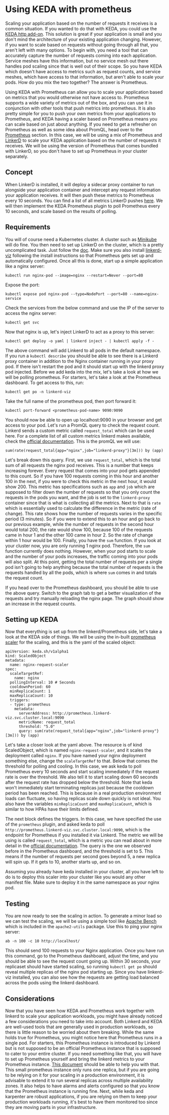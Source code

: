 # Using KEDA with prometheus

Scaling your application based on the number of requests it receives is a common situation. If you wanted to do that with KEDA, you could use the [KEDA http add-on](https://github.com/kedacore/http-add-on). This solution is great if your application is small and you don't mind the architecture of your existing application changing. However, if you want to scale based on requests without going through all that, you aren't left with many options. To begin with, you need a tool that can accurately capture the number of requests coming into each application. Service meshes have this information, but no service mesh out there handles pod scaling since that is well out of their scope. So you have KEDA which doesn't have access to metrics such as request counts, and service meshes, which have access to that information, but aren't able to scale your pods. How do you mix the two together? The answer is Prometheus.

Using KEDA with Prometheus can allow you to scale your application based on metrics that you would otherwise not have access to. Prometheus supports a wide variety of metrics out of the box, and you can use it in conjunction with other tools that push metrics into prometheus. It is also pretty simple for you to push your own metrics from your applications to Prometheus, and KEDA having a scaler based on Prometheus means you can scale based on just about anything. If you need to get a refresher on Prometheus as well as some idea about PromQL, head over to the [Prometheus](../201/monitoring/prometheus.md) section. In this case, we will be using a mix of Prometheus and [LinkerD](../ServiceMesh101/what-is-linkerd.md) to scale your KEDA application based on the number of requests it receives. We will be using the version of Prometheus that comes bundled with LinkerD, so you don't have to set up Prometheus in your cluster separately.

## Concept

When LinkerD is installed, it will deploy a sidecar proxy container to run alongside your application container and intercept any request information your application receives. It will then push these metrics to Prometheus every 10 seconds. You can find a list of all metrics LinkerD pushes [here](https://linkerd.io/2.15/reference/proxy-metrics/). We will then implement the KEDA Prometheus plugin to poll Prometheus every 10 seconds, and scale based on the results of polling.

## Requirements

You will of course need a Kubernetes cluster. A cluster such as [Minikube](https://minikube.sigs.k8s.io/docs/start/) will do fine. You then need to set up LinkerD on the cluster, which is a pretty uncomplicated task. Just follow the [doc](https://linkerd.io/2.15/tasks/install/). Make sure you also install [linkerd-viz](https://linkerd.io/2.15/reference/cli/viz/) following the install instructions so that Prometheus gets set up and automatically configured. Once all this is done, start up a simple application like a nginx server:

```
kubectl run nginx-pod --image=nginx --restart=Never --port=80
```

Expose the port:

```
kubectl expose pod nginx-pod --type=NodePort --port=80 --name=nginx-service
```

Check the services from the below command and use the IP of the server to access the nginx server:

```
kubectl get svc
```

Now that nginx is up, let's inject LinkerD to act as a proxy to this server:

```
kubectl get deploy -o yaml | linkerd inject - | kubectl apply -f -
```

The above command will add Linkerd to all pods in the default namespace. If you run a `kubectl describe` you should be able to see there is a Linkerd proxy container in addition to the Nginx container running in your proxy pod. If there isn't restart the pod and it should start up with the linkerd proxy pod injected. Before we add keda into the mix, let's take a look at how we will be polling prometheus. For starters, let's take a look at the Prometheus dashboard. To get access to this, run:

```
kubectl get po -n linkerd-viz
```

Take the full name of the prometheus pod, then port forward it:

```
kubectl port-forward <prometheus-pod-name> 9090:9090
```

You should now be able to open up localhost:9090 in your browser and get access to your pod. Let's run a PromQL query to check the request count. Linkerd sends a custom metric called `request_total` which can be used here. For a complete list of all custom metrics linkerd makes available, check the [official documentation](https://linkerd.io/2.15/reference/proxy-metrics/). This is the promQL we will use:

```
sum(rate(request_total{app="nginx",job="linkerd-proxy"}[3m])) by (app)
```

Let's break down this query. First, we use `request_total`, which is the total sum of all requests the nginx pod receives. This is a number that keeps increasing forever. Every request that comes into your pod gets appended to this count. So if you have 100 requests coming in this hour and another 100 in the next, if you were to check this metric in the next hour, it would show 200. This metric has specifications such as `app` and `job` which are supposed to filter down the number of requests so that you only count the requests in the pods you want, and the job is set to the `linkerd-proxy` container since that is what is collecting all the metrics. Next to that is `rate` which is essentially used to calculate the difference in the metric (rate of change). This rate shows how the number of requests varies in the specific period (3 minutes). So if you were to extend this to an hour and go back to our previous example, while the number of requests in the second hour would total 200, the rate would show 100, because 100 of the requests came in hour 1 and the other 100 came in hour 2. So the rate of change within 1 hour would be 100. Finally, you have the `sum` function. If you look at your cluster now, you are only running 1 nginx pod. Therefore, the `sum` function currently does nothing. However, when your pod starts to scale and the number of your pods increases, the traffic coming into your pods will also split. At this point, getting the total number of requests per a single pod isn't going to help anything because the total number of requests is the requests handled by all the pods, which is where `sum` comes in and totals the request count.

If you head over to the Prometheus dashboard, you should be able to use the above query. Switch to the graph tab to get a better visualization of the requests and try manually reloading the nginx page. The graph should show an increase in the request counts.

## Setting up KEDA

Now that everything is set up from the linkerd/Prometheus side, let's take a look at the KEDA side of things. We will be using the in-built [prometheus scaler](https://keda.sh/docs/2.14/scalers/prometheus/) for the scaling, and this is the yaml of the scaled object:

```
apiVersion: keda.sh/v1alpha1
kind: ScaledObject
metadata:
  name: nginx-request-scaler
spec:
  scaleTargetRef:
    name: nginx 
  pollingInterval: 10 # Seconds
  cooldownPeriod: 60 
  minReplicaCount: 1
  maxReplicaCount: 10
  triggers:
  - type: prometheus
    metadata:
      serverAddress: http://prometheus.linkerd-viz.svc.cluster.local:9090
      metricName: request_total
      threshold: "5.0"
      query: sum(rate(request_total{app="nginx",job="linkerd-proxy"}[3m])) by (app)
```

Let's take a closer look at the yaml above. The resource is of kind ScaledObject, which is named `nginx-request-scaler`, and it scales the deployment called `nginx`. If you have named your nginx deployment something else, change the `scaleTargetRef` to that. Below that comes the threshold for polling and cooling. In this case, we ask keda to poll Prometheus every 10 seconds and start scaling immediately if the request rate is over the threshold. We also tell it to start scaling down 60 seconds after the request rate has dropped below the threshold. Note that keda won't immediately start terminating replicas just because the cooldown period has been reached. This is because in a real production environment loads can fluctuate, so having replicas scale down quickly is not ideal. You also have the variables `minReplicaCount` and `maxReplicaCount`, which is similar to how HPAs have their limits defined.

The next block defines the triggers. In this case, we have specified the use of the `prometheus` plugin, and asked keda to poll `http://prometheus.linkerd-viz.svc.cluster.local:9090`, which is the endpoint for Prometheus if you installed it via Linkerd. The metric we will be using is called `request_total`, which is a metric you can read about in more detail in the [official documentation](https://linkerd.io/2.15/reference/proxy-metrics/). The query is the one we observed before in the Prometheus dashboard, and the threshold is set to 5. This means if the number of requests per second goes beyond 5, a new replica will spin up. If it gets to 10, another starts up, and so on.

Assuming you already have keda installed in your cluster, all you have left to do is to deploy this scaler into your cluster like you would any other manifest file. Make sure to deploy it in the same namespace as your nginx pod.

## Testing

You are now ready to see the scaling in action. To generate a minor load so we can test the scaling, we will be using a simple tool like [Apache Bench](https://httpd.apache.org/docs/2.4/programs/ab.html) which is included in the ```apache2-utils``` package. Use this to ping your nginx server:

```
ab -n 100 -c 10 http://localhost/
```

This should send 100 requests to your Nginx application. Once you have run this command, go to the Prometheus dashboard, adjust the time, and you should be able to see the request count going up. Within 30 seconds, your replicaset should have started scaling, so running `kubectl get po` should reveal multiple replicas of the nginx pod starting up. Since you have linkerd-viz installed, you can also see how the requests are getting load balanced across the pods using the linkerd dashboard.

## Considerations

Now that you have seen how KEDA and Prometheus work together with linkerd to scale your application workloads, you might have already noticed a few considerations you need to take into account. Both Linkerd and KEDA are well-used tools that are generally used in production workloads, so there is little reason to be worried about them breaking. While the same holds true for Prometheus, you might notice here that Prometheus runs in a single pod. For starters, this Prometheus instance is introduced by Linkerd but is not supposed to be an official Prometheus instance that is supposed to cater to your entire cluster. If you need something like that, you will have to set up Prometheus yourself and bring the linkerd metrics to your Prometheus instance. [This document](https://linkerd.io/2.15/tasks/external-prometheus/) should be able to help you with that. This small prometheus instance only runs one replica, but if you are going to be relying on it for your scaling in a production environment, it is advisable to extend it to run several replicas across multiple availability zones. It also helps to have alarms and alerts configured so that you know that the Prometheus instance is running fine. Next, while keda and karpenter are robust applications, if you are relying on them to keep your production workloads running, it's best to have them monitored too since they are moving parts in your infrastructure.
